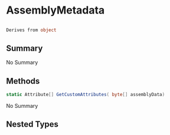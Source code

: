 # AssemblyMetadata

## 
```c#
Derives from object
```

## Summary

No Summary
## Methods

```c#
static Attribute[] GetCustomAttributes( byte[] assemblyData) 
```
No Summary
## Nested Types


